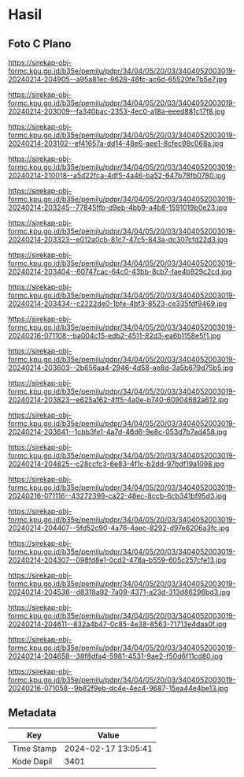# Hasil

## Foto C Plano

https://sirekap-obj-formc.kpu.go.id/b35e/pemilu/pdpr/34/04/05/20/03/3404052003019-20240214-204905--a95a81ec-9628-46fc-ac6d-65520fe7b5e7.jpg

https://sirekap-obj-formc.kpu.go.id/b35e/pemilu/pdpr/34/04/05/20/03/3404052003019-20240214-203009--fa340bac-2353-4ec0-a18a-eeed881c17f8.jpg

https://sirekap-obj-formc.kpu.go.id/b35e/pemilu/pdpr/34/04/05/20/03/3404052003019-20240214-203102--ef41657a-dd14-48e6-aee1-8cfec98c068a.jpg

https://sirekap-obj-formc.kpu.go.id/b35e/pemilu/pdpr/34/04/05/20/03/3404052003019-20240214-210018--a5d22fca-4df5-4a46-ba52-647b78fb0780.jpg

https://sirekap-obj-formc.kpu.go.id/b35e/pemilu/pdpr/34/04/05/20/03/3404052003019-20240214-203245--77845ffb-d9eb-4bb9-a4b8-1591019b0e23.jpg

https://sirekap-obj-formc.kpu.go.id/b35e/pemilu/pdpr/34/04/05/20/03/3404052003019-20240214-203323--e012a0cb-81c7-47c5-843a-dc307cfd22d3.jpg

https://sirekap-obj-formc.kpu.go.id/b35e/pemilu/pdpr/34/04/05/20/03/3404052003019-20240214-203404--60747cac-64c0-43bb-8cb7-fae4b929c2cd.jpg

https://sirekap-obj-formc.kpu.go.id/b35e/pemilu/pdpr/34/04/05/20/03/3404052003019-20240214-203434--c2222de0-1bfe-4bf3-8523-ce335fdf9469.jpg

https://sirekap-obj-formc.kpu.go.id/b35e/pemilu/pdpr/34/04/05/20/03/3404052003019-20240216-071108--ba004c15-edb2-4511-82d3-ea6b1158e5f1.jpg

https://sirekap-obj-formc.kpu.go.id/b35e/pemilu/pdpr/34/04/05/20/03/3404052003019-20240214-203603--2b656aa4-2946-4d58-ae8d-3a5b679d75b5.jpg

https://sirekap-obj-formc.kpu.go.id/b35e/pemilu/pdpr/34/04/05/20/03/3404052003019-20240214-203823--e625a162-4ff5-4a0e-b740-60904682a612.jpg

https://sirekap-obj-formc.kpu.go.id/b35e/pemilu/pdpr/34/04/05/20/03/3404052003019-20240214-203641--1cbb3fe1-4a7d-46d6-9e8c-053d7b7ad458.jpg

https://sirekap-obj-formc.kpu.go.id/b35e/pemilu/pdpr/34/04/05/20/03/3404052003019-20240214-204825--c28ccfc3-6e83-4f1c-b2dd-97bdf19a1098.jpg

https://sirekap-obj-formc.kpu.go.id/b35e/pemilu/pdpr/34/04/05/20/03/3404052003019-20240216-071116--43272399-ca22-48ec-8ccb-6cb341bf95d3.jpg

https://sirekap-obj-formc.kpu.go.id/b35e/pemilu/pdpr/34/04/05/20/03/3404052003019-20240214-204407--5fd52c90-4a76-4aec-8292-d97e6206a3fc.jpg

https://sirekap-obj-formc.kpu.go.id/b35e/pemilu/pdpr/34/04/05/20/03/3404052003019-20240214-204307--098fd8e1-0cd2-478a-b559-605c257cfe13.jpg

https://sirekap-obj-formc.kpu.go.id/b35e/pemilu/pdpr/34/04/05/20/03/3404052003019-20240214-204536--d8318a92-7a09-4371-a23d-313d86296bd3.jpg

https://sirekap-obj-formc.kpu.go.id/b35e/pemilu/pdpr/34/04/05/20/03/3404052003019-20240214-204611--832a4b47-0c85-4e38-8563-71713e4daa0f.jpg

https://sirekap-obj-formc.kpu.go.id/b35e/pemilu/pdpr/34/04/05/20/03/3404052003019-20240214-204658--38f8dfa4-5981-4531-9ae2-f50d6f11cd80.jpg

https://sirekap-obj-formc.kpu.go.id/b35e/pemilu/pdpr/34/04/05/20/03/3404052003019-20240216-071058--9b82f9eb-dc4e-4ec4-9687-15ea44e4be13.jpg


## Metadata

| Key        | Value               |
| ---------- | ------------------- |
| Time Stamp | 2024-02-17 13:05:41 |
| Kode Dapil | 3401                |



